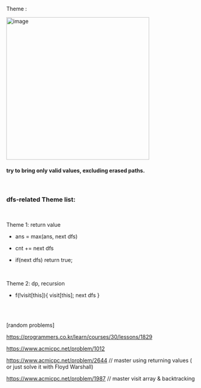 Theme : 

<img width="376" alt="image" src="https://user-images.githubusercontent.com/74404132/131986165-8c7dc45d-d256-4547-bc93-78eab7d3ca29.png">

#### try to bring only valid values, excluding erased paths.

<br/>


### dfs-related Theme list:

<br/>

Theme 1: return value

 - ans = max(ans, next dfs)

 - cnt += next dfs

 - if(next dfs) return true;


<br/>

Theme 2: dp, recursion

 - f(!visit[this]){
        visit[this];
        next dfs
    }

<br/>

<br/>


[random problems]

https://programmers.co.kr/learn/courses/30/lessons/1829

https://www.acmicpc.net/problem/1012


https://www.acmicpc.net/problem/2644 // master using returning values ( or just solve it with Floyd Warshall)

https://www.acmicpc.net/problem/1987 // master visit array & backtracking